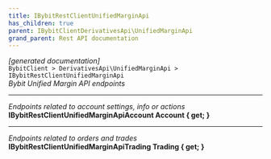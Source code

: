 ```yaml
---
title: IBybitRestClientUnifiedMarginApi
has_children: true
parent: IBybitClientDerivativesApi\UnifiedMarginApi
grand_parent: Rest API documentation
---
```

*[generated documentation]*  
`BybitClient > DerivativesApi\UnifiedMarginApi > IBybitRestClientUnifiedMarginApi`  
*Bybit Unified Margin API endpoints*
  
***
*Endpoints related to account settings, info or actions*  
**IBybitRestClientUnifiedMarginApiAccount Account { get; }**  
***
*Endpoints related to orders and trades*  
**IBybitRestClientUnifiedMarginApiTrading Trading { get; }**  
